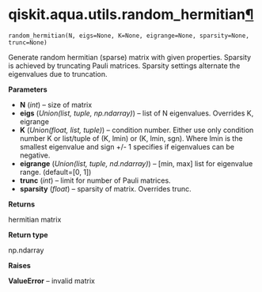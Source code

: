 <span id="qiskit-aqua-utils-random-hermitian" />

# qiskit.aqua.utils.random\_hermitian[¶](#qiskit-aqua-utils-random-hermitian "Permalink to this headline")

<span id="undefined" />

`random_hermitian(N, eigs=None, K=None, eigrange=None, sparsity=None, trunc=None)`

Generate random hermitian (sparse) matrix with given properties. Sparsity is achieved by truncating Pauli matrices. Sparsity settings alternate the eigenvalues due to truncation.

**Parameters**

*   **N** (*int*) – size of matrix
*   **eigs** (*Union(list, tuple, np.ndarray)*) – list of N eigenvalues. Overrides K, eigrange
*   **K** (*Union(float, list, tuple)*) – condition number. Either use only condition number K or list/tuple of (K, lmin) or (K, lmin, sgn). Where lmin is the smallest eigenvalue and sign +/- 1 specifies if eigenvalues can be negative.
*   **eigrange** (*Union(list, tuple, nd.ndarray)*) – \[min, max] list for eigenvalue range. (default=\[0, 1])
*   **trunc** (*int*) – limit for number of Pauli matrices.
*   **sparsity** (*float*) – sparsity of matrix. Overrides trunc.

**Returns**

hermitian matrix

**Return type**

np.ndarray

**Raises**

**ValueError** – invalid matrix
